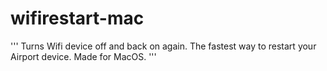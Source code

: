 # wifirestart-mac
'''
Turns Wifi device off and back on again. The fastest way to restart your Airport device. 
Made for MacOS.
'''

